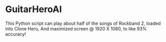 # GuitarHeroAI
This Python script can play about half of the songs of Rockband 2, loaded into Clone Hero, And maximized screen @ 1920 X 1080, to like 93% accuracy!
